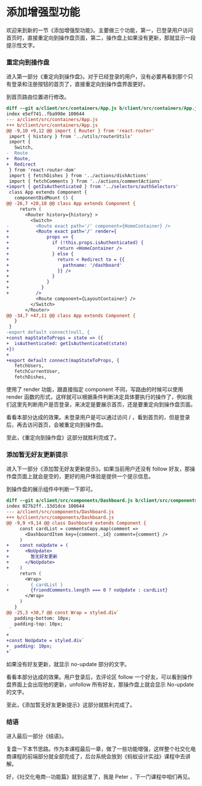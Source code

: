 # 添加增强型功能

欢迎来到新的一节《添加增强型功能》。主要做三个功能，第一，已登录用户访问首页时，直接重定向到操作盘页面，第二，操作盘上如果没有更新，那就显示一段提示性文字。

### 重定向到操作盘

进入第一部分《重定向到操作盘》。对于已经登录的用户，没有必要再看到那个只有登录和注册按钮的首页了，直接重定向到操作盘界面更好。

到首页路由位置进行修改。

```diff
diff --git a/client/src/containers/App.js b/client/src/containers/App.js
index e5ef741..fba998e 100644
--- a/client/src/containers/App.js
+++ b/client/src/containers/App.js
@@ -9,10 +9,12 @@ import { Router } from 'react-router'
 import { history } from '../utils/routerUtils'
 import {
   Switch,
-  Route
+  Route,
+  Redirect
 } from 'react-router-dom'
 import { fetchDishes } from '../actions/dishActions'
 import { fetchComments } from '../actions/commentActions'
+import { getIsAuthenticated } from '../selectors/authSelectors'
 class App extends Component {
   componentDidMount () {
@@ -26,7 +28,18 @@ class App extends Component {
     return (
       <Router history={history} >
         <Switch>
-          <Route exact path='/' component={HomeContainer} />
+          <Route exact path='/' render={
+              props => {
+                if (!this.props.isAuthenticated) {
+                  return <HomeContainer />
+                } else {
+                  return < Redirect to = {{
+                    pathname: '/dashboard'
+                  }} />
+                }
+              }
+            }
+          />
           <Route component={LayoutContainer} />
         </Switch>
       </Router>
@@ -34,7 +47,11 @@ class App extends Component {
   }
 }
-export default connect(null, {
+const mapStateToProps = state => ({
+  isAuthenticated: getIsAuthenticated(state)
+})
+
+export default connect(mapStateToProps, {
   fetchUsers,
   fetchCurrentUser,
   fetchDishes,
```


使用了 render 功能，跟直接指定 component 不同，写路由的时候可以使用 render 函数的形式，这样就可以根据条件判断决定具体要执行的操作了，例如我们这里先判断用户是否登录，来决定是要展示首页，还是要重定向到操作盘页面。

看看本部分达成的效果。未登录用户是可以通过访问 / ，看到首页的，但是登录后，再去访问首页，会被重定向到操作盘。

至此，《重定向到操作盘》这部分就胜利完成了。

### 添加暂无好友更新提示

进入下一部分《添加暂无好友更新提示》。如果当前用户还没有 follow 好友，那操作盘页面上就会是空的，更好的用户体验是提供一个提示信息。

到操作盘的展示组件中判断一下即可。


```diff
diff --git a/client/src/components/Dashboard.js b/client/src/components/Dashboard.js
index 027b2ff..13d1dce 100644
--- a/client/src/components/Dashboard.js
+++ b/client/src/components/Dashboard.js
@@ -9,9 +9,14 @@ class Dashboard extends Component {
     const cardList = commentsCopy.map(comment =>
       <DashboardItem key={comment._id} comment={comment} />
     )
+    const noUpdate = (
+      <NoUpdate>
+        暂无好友更新
+      </NoUpdate>
+    )
     return (
       <Wrap>
-        { cardList }
+        {friendComments.length === 0 ? noUpdate : cardList}
       </Wrap>
     )
   }
@@ -25,3 +30,7 @@ const Wrap = styled.div`
   padding-bottom: 10px;
   padding-top: 10px;
 `
+
+const NoUpdate = styled.div`
+  padding: 10px;
+`
```

如果没有好友更新，就显示 no-update 部分的文字。

看看本部分达成的效果。用户登录后，去评论区 follow 一个好友，可以看到操作盘界面上会出现他的更新，unfollow 所有好友，那操作盘上就会显示 No-update 的文字。

至此，《添加暂无好友更新提示》这部分就胜利完成了。

### 结语

进入最后一部分《结语》。

复盘一下本节思路。作为本课程最后一章，做了一些功能增强，这样整个社交化电商课程的前端部分就全部完成了，后台系统会放到《蚂蚁设计实战》课程中去讲解。

好，《社交化电商--功能篇》就到这里了，我是 Peter ，下一门课程中咱们再见。
